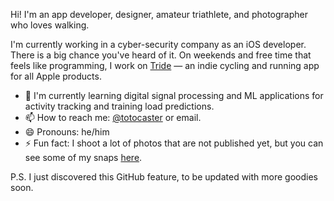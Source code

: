 Hi! I'm an app developer, designer, amateur triathlete, and photographer who loves walking.

I'm currently working in a cyber-security company as an iOS developer. There is a big chance you've heard of it. On weekends and free time that feels like programming, I work on [Tride](https://tride.app) — an indie cycling and running app for all Apple products. 


- 🌱 I'm currently learning digital signal processing and ML applications for activity tracking and training load predictions.
- 📫 How to reach me: [@totocaster](https://twitter.com/totocater) or email.
- 😄 Pronouns: he/him
- ⚡ Fun fact: I shoot a lot of photos that are not published yet, but you can see some of my snaps [here](https://photos.codedesigncoffee.net).

P.S. I just discovered this GitHub feature, to be updated with more goodies soon.

